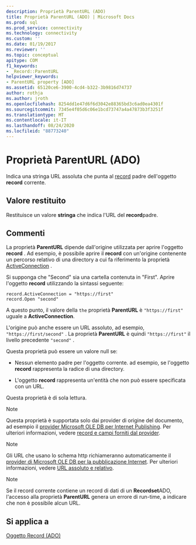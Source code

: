 ```yaml
---
description: Proprietà ParentURL (ADO)
title: Proprietà ParentURL (ADO) | Microsoft Docs
ms.prod: sql
ms.prod_service: connectivity
ms.technology: connectivity
ms.custom: ''
ms.date: 01/19/2017
ms.reviewer: ''
ms.topic: conceptual
apitype: COM
f1_keywords:
- _Record::ParentURL
helpviewer_keywords:
- ParentURL property [ADO]
ms.assetid: 65120ce6-3900-4cd4-b322-3b9816d74737
author: rothja
ms.author: jroth
ms.openlocfilehash: 8254dd1e47d6f6d3042e88365bd3c6ad0ea4301f
ms.sourcegitcommit: 7345e4f05d6c06e1bcd73747a4a47873b3f3251f
ms.translationtype: MT
ms.contentlocale: it-IT
ms.lasthandoff: 08/24/2020
ms.locfileid: "88773240"
---
```

# <a name="parenturl-property-ado"></a>Proprietà ParentURL (ADO)
Indica una stringa URL assoluta che punta al [record](./record-object-ado.md) padre dell'oggetto **record** corrente.  
  
## <a name="return-value"></a>Valore restituito  
 Restituisce un valore **stringa** che indica l'URL del **record**padre.  
  
## <a name="remarks"></a>Commenti  
 La proprietà **ParentURL** dipende dall'origine utilizzata per aprire l'oggetto **record** . Ad esempio, è possibile aprire il **record** con un'origine contenente un percorso relativo di una directory a cui fa riferimento la proprietà [ActiveConnection](./activeconnection-property-ado.md) .  
  
 Si supponga che "Second" sia una cartella contenuta in "First". Aprire l'oggetto **record** utilizzando la sintassi seguente:  
  
```  
record.ActiveConnection = "https://first"  
record.Open "second"  
```  
  
 A questo punto, il valore della `the` proprietà **ParentURL** è `"https://first"` uguale a **ActiveConnection**.  
  
 L'origine può anche essere un URL assoluto, ad esempio, `"https://first/second"` . La proprietà **ParentURL** è quindi `"https://first"` il livello precedente `"second"` .  
  
 Questa proprietà può essere un valore null se:  
  
-   Nessun elemento padre per l'oggetto corrente. ad esempio, se l'oggetto **record** rappresenta la radice di una directory.  
  
-   L'oggetto **record** rappresenta un'entità che non può essere specificata con un URL.  
  
 Questa proprietà è di sola lettura.  
  
> [!NOTE]
>  Questa proprietà è supportata solo dai provider di origine del documento, ad esempio il [provider Microsoft OLE DB per Internet Publishing](../../guide/appendixes/microsoft-ole-db-provider-for-internet-publishing.md). Per ulteriori informazioni, vedere [record e campi forniti dal provider](../../guide/data/records-and-provider-supplied-fields.md).  
  
> [!NOTE]
>  Gli URL che usano lo schema http richiameranno automaticamente il [provider di Microsoft OLE DB per la pubblicazione Internet](../../guide/appendixes/microsoft-ole-db-provider-for-internet-publishing.md). Per ulteriori informazioni, vedere [URL assoluto e relativo](../../guide/data/absolute-and-relative-urls.md).  
  
> [!NOTE]
>  Se il record corrente contiene un record di dati di un **Recordset**ADO, l'accesso alla proprietà **ParentURL** genera un errore di run-time, a indicare che non è possibile alcun URL.  
  
## <a name="applies-to"></a>Si applica a  
 [Oggetto Record (ADO)](./record-object-ado.md)